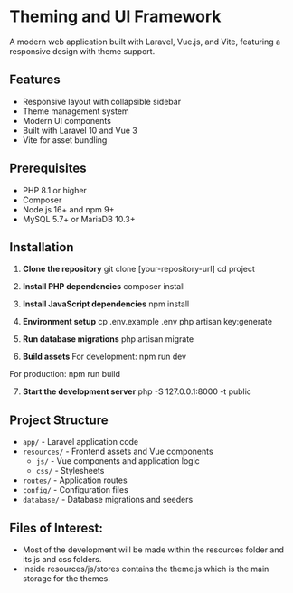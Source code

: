 # Theming and UI Framework

A modern web application built with Laravel, Vue.js, and Vite, featuring a responsive design with theme support.

## Features

- Responsive layout with collapsible sidebar
- Theme management system
- Modern UI components
- Built with Laravel 10 and Vue 3
- Vite for asset bundling

## Prerequisites

- PHP 8.1 or higher
- Composer
- Node.js 16+ and npm 9+
- MySQL 5.7+ or MariaDB 10.3+

## Installation

1. **Clone the repository**
   git clone [your-repository-url]
   cd project

2. **Install PHP dependencies**
   composer install

3. **Install JavaScript dependencies**
   npm install

4. **Environment setup**
   cp .env.example .env
   php artisan key:generate

5. **Run database migrations**
   php artisan migrate

6. **Build assets**
For development:
   npm run dev
   
For production:
   npm run build

7. **Start the development server**
   php -S 127.0.0.1:8000 -t public


## Project Structure

- `app/` - Laravel application code
- `resources/` - Frontend assets and Vue components
  - `js/` - Vue components and application logic
  - `css/` - Stylesheets
- `routes/` - Application routes
- `config/` - Configuration files
- `database/` - Database migrations and seeders

## Files of Interest:
 - Most of the development will be made within the resources folder and its js and css folders.
 - Inside resources/js/stores contains the theme.js which is the main storage for the themes.

